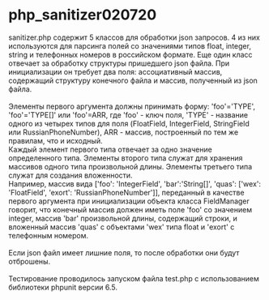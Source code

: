 # php_sanitizer020720
sanitizer.php содержит 5 классов для обработки json запросов. 
4 из них используются для парсинга полей со значениями типов
float, integer, string и телефонных номеров в российском формате.
Еще один класс отвечает за обработку структуры пришедшего json файла.
При инициализации он требует два поля: ассоциативный массив,
содержащий структуру конечного файла и массив, полученный из json
файла. \
\
Элементы первого аргумента должны принимать форму: 
'foo'='TYPE', 'foo'='TYPE[]' или 'foo'=ARR,
где 'foo' - ключ поля, 'TYPE' - название одного из четырех
типов для поля (FloatField, IntegerField, StringField или
RussianPhoneNumber), ARR - массив, построенный по тем же
правилам, что и исходный. \
Каждый элемент первого типа отвечает
за одно значение определенного типа. Элементы второго типа
служат для хранения массивов одного типа произвольной длины.
Элементы третьего типа служат для создания вложенности.\
Например, массив вида ['foo': 'IntegerField', 'bar':'String[]', 
'quas': ['wex': 'FloatField', 'exort': 'RussianPhoneNumber']], 
переданный в качестве первого аргумента при инициализации 
объекта класса FieldManager говорит, что конечный массив должен
иметь поле 'foo' со значением integer, массив 'bar' произвольной
длины, содержащий строки, и вложенный массив 'quas' с объектами
'wex' типа float и 'exort' с телефонным номером.\
\
Если json файл имеет лишние поля, то после обработки они будут
отброшены.\
\
Тестирование проводилось запуском файла test.php с использованием
библиотеки phpunit версии 6.5. 